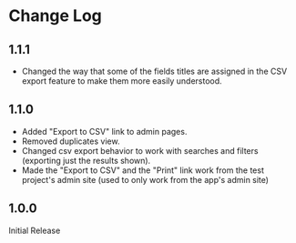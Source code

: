 Change Log
==========

1.1.1
-----

* Changed the way that some of the fields titles are assigned in the CSV export
feature to make them more easily understood.

1.1.0
-----

* Added "Export to CSV" link to admin pages.
* Removed duplicates view.
* Changed csv export behavior to work with searches and filters (exporting just the results shown).
* Made the "Export to CSV" and the "Print" link work from the test project's admin
site (used to only work from the app's admin site)

1.0.0
-----

Initial Release
